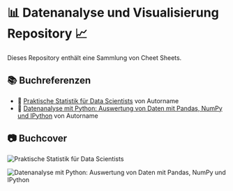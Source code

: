 # 📊 Datenanalyse und Visualisierung Repository 📈

Dieses Repository enthält eine Sammlung von Cheet Sheets.

## 📚 Buchreferenzen

- 📖 [Praktische Statistik für Data Scientists](https://www.amazon.de/Praktische-Statistik-f%C3%BCr-Data-Scientists/dp/3960091532) von Autorname
- 📖 [Datenanalyse mit Python: Auswertung von Daten mit Pandas, NumPy und IPython](https://www.amazon.de/Datenanalyse-mit-Python-Auswertung-Jupyter/dp/3960092113) von Autorname

## 📷 Buchcover

![Praktische Statistik für Data Scientists](https://m.media-amazon.com/images/I/51smJ9vhKQL._SY598_BO1,204,203,200_.jpg)

![Datenanalyse mit Python: Auswertung von Daten mit Pandas, NumPy und IPython](https://m.media-amazon.com/images/I/51C+Q-TuSKL._SX342_BO1,204,203,200_.jpg)
